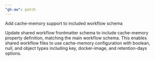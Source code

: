 ```yaml
---
"gh-aw": patch
---
```


Add cache-memory support to included workflow schema

Update shared workflow frontmatter schema to include cache-memory property definition, matching the main workflow schema. This enables shared workflow files to use cache-memory configuration with boolean, null, and object types including key, docker-image, and retention-days options.
